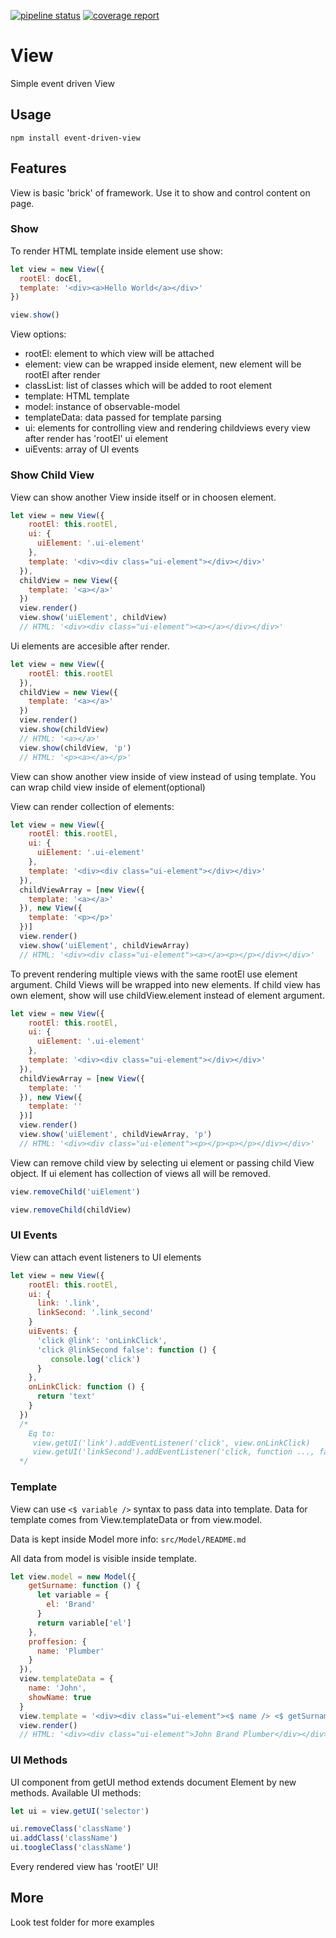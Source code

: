 
[![pipeline status](https://git.migum.eu/migum/View/badges/master/pipeline.svg)](https://git.migum.eu/migum/View/commits/master)
[![coverage report](https://git.migum.eu/migum/View/badges/master/coverage.svg)](https://git.migum.eu/migum/View/commits/master)

# View
Simple event driven View

## Usage

```npm install event-driven-view```

## Features

View is basic 'brick' of framework. Use it to show and control content on page.

### Show
To render HTML template inside element use show:
```js
let view = new View({
  rootEl: docEl,
  template: '<div><a>Hello World</a></div>'
})

view.show()
```

View options:
- rootEl: element to which view will be attached
- element: view can be wrapped inside element, new element will be rootEl after render
- classList: list of classes which will be added to root element
- template: HTML template
- model: instance of observable-model
- templateData: data passed for template parsing
- ui: elements for controlling view and rendering childviews every view after render has 'rootEl' ui element
- uiEvents: array of UI events

### Show Child View

View can show another View inside itself or in choosen element.

```js
let view = new View({
    rootEl: this.rootEl,
    ui: {
      uiElement: '.ui-element'
    },
    template: '<div><div class="ui-element"></div></div>'
  }),
  childView = new View({
    template: '<a></a>'
  })
  view.render()
  view.show('uiElement', childView)
  // HTML: '<div><div class="ui-element"><a></a></div></div>'
```

Ui elements are accesible after render.

```js
let view = new View({
    rootEl: this.rootEl
  }),
  childView = new View({
    template: '<a></a>'
  })
  view.render()
  view.show(childView)
  // HTML: '<a></a>'
  view.show(childView, 'p')
  // HTML: '<p><a></a></p>'
```
View can show another view inside of view instead of using template. You can wrap child view inside of element(optional)



View can render collection of elements:
```js
let view = new View({
    rootEl: this.rootEl,
    ui: {
      uiElement: '.ui-element'
    },
    template: '<div><div class="ui-element"></div></div>'
  }),
  childViewArray = [new View({
    template: '<a></a>'
  }), new View({
    template: '<p></p>'
  })]
  view.render()
  view.show('uiElement', childViewArray)
  // HTML: '<div><div class="ui-element"><a></a><p></p></div></div>'
```

To prevent rendering multiple views with the same rootEl use element argument.
Child Views will be wrapped into new elements.
If child view has own element, show will use childView.element instead of element argument.
```js
let view = new View({
    rootEl: this.rootEl,
    ui: {
      uiElement: '.ui-element'
    },
    template: '<div><div class="ui-element"></div></div>'
  }),
  childViewArray = [new View({
    template: ''
  }), new View({
    template: ''
  })]
  view.render()
  view.show('uiElement', childViewArray, 'p')
  // HTML: '<div><div class="ui-element"><p></p><p></p></div></div>'
```


View can remove child view by selecting ui element or passing child View object.
If ui element has collection of views all will be removed.
```js
view.removeChild('uiElement')
```

```js
view.removeChild(childView)
```
### UI Events

View can attach event listeners to UI elements

```js
let view = new View({
    rootEl: this.rootEl,
    ui: {
      link: '.link',
      linkSecond: '.link_second'
    }
    uiEvents: {
      'click @link': 'onLinkClick',
      'click @linkSecond false': function () {
         console.log('click')
      }
    },
    onLinkClick: function () {
      return 'text'
    }
  })
  /*
    Eq to:
     view.getUI('link').addEventListener('click', view.onLinkClick)
     view.getUI('linkSecond').addEventListener('click, function ..., false)
  */
```

### Template 

View can use ```<$ variable />``` syntax to pass data into template.
Data for template comes from View.templateData or from view.model.

Data is kept inside Model more info: ```src/Model/README.md```

All data from model is visible inside template.

```js
let view.model = new Model({
    getSurname: function () {
      let variable = {
        el: 'Brand'
      }
      return variable['el']
    },
    proffesion: {
      name: 'Plumber'
    }
  }),
  view.templateData = {
    name: 'John',
    showName: true
  }
  view.template = '<div><div class="ui-element"><$ name /> <$ getSurname() /> <$ proffesion.name /></div></div>'
  view.render()
  // HTML: '<div><div class="ui-element">John Brand Plumber</div></div>'
```

### UI Methods

UI component from getUI method extends document Element by new methods.
Available UI methods:
```js
let ui = view.getUI('selector')

ui.removeClass('className')
ui.addClass('className')
ui.toogleClass('className')
```

Every rendered view has 'rootEl' UI!

## More

Look test folder for more examples
